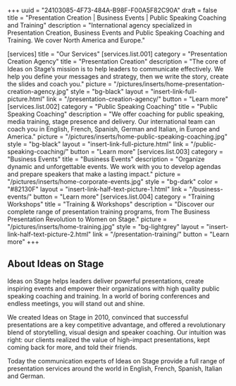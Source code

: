 +++
uuid 		= "24103085-4F73-484A-B98F-F00A5F82C90A"
draft 		= false
title 		= "Presentation Creation | Business Events | Public Speaking Coaching and Training"
description	= "International agency specialized in Presentation Creation, Business Events and Public Speaking Coaching and Training. We cover North America and Europe."

[services]
	title	= "Our Services"
	[services.list.001]
		category	= "Presentation Creation Agency"
		title		= "Presentation Creation"
		description	= "The core of Ideas on Stage’s mission is to help leaders to communicate effectively. We help you define your messages and strategy, then we write the story, create the slides and coach you."
		picture		= "/pictures/inserts/home-presentation-creation-agency.jpg"
		style		= "bg-black"
		layout		= "insert-link-full-picture.html"
		link			= "/presentation-creation-agency/"
		button		= "Learn more"
	[services.list.002]
		category	= "Public Speaking Coaching"
		title		= "Public Speaking Coaching"
		description	= "We offer coaching for public speaking, media training, stage presence and delivery. Our international team can coach you in English, French, Spanish, German and Italian, in Europe and America."
		picture		= "/pictures/inserts/home-public-speaking-coaching.jpg"
		style		= "bg-black"
		layout		= "insert-link-full-picture.html"
		link			= "/public-speaking-coaching/"
		button		= "Learn more"
	[services.list.003]
		category	= "Business Events"
		title		= "Business Events"
		description	= "Organize dynamic and unforgettable events. We work with you to develop agendas and prepare speakers that make a lasting impact."
		picture		= "/pictures/inserts/home-corporate-events.jpg"
		style		= "bg-dark"
		color		= "#82130F"
		layout		= "insert-link-half-text-picture-1.html"
		link			= "/business-events/"
		button		= "Learn more"
	[services.list.004]
		category	= "Training Workshops"
		title		= "Training & Workshops"
		description	= "Discover our complete range of presentation training programs, from The Business Presentation Revolution to Women on Stage."
		picture		= "/pictures/inserts/home-training.jpg"
		style		= "bg-lightgrey"
		layout		= "insert-link-half-text-picture-2.html"
		link			= "/presentation-training/"
		button		= "Learn more"
+++

## About Ideas on Stage

Ideas on Stage helps leaders deliver powerful presentations, create inspiring events and empower their organizations with high quality public speaking coaching and training. In a world of boring conferences and endless meetings, you will stand out and shine.

We created Ideas on Stage in 2010, convinced that successful presentations are a key competitive advantage, and offered a revolutionary blend of storytelling, visual design and speaker coaching. Our intuition was right: our clients realized the value of high-impact presentations, kept coming back for more, and told their friends.

Today the communication experts of Ideas on Stage provide a full range of presentation services around the world in English, French, Spanish, Italian and German.
